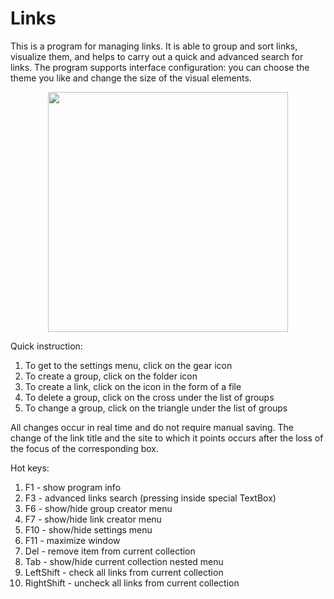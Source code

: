 # Links
This is a program for managing links. It is able to group and sort links, visualize them, and helps to carry out a quick and advanced search for links. The program supports interface configuration: you can choose the theme you like and change the size of the visual elements.

<p align="center">
<img src="https://github.com/yakovypg/Links/tree/master/Links/Icon.png" width="384">
</p>

Quick instruction:

1. To get to the settings menu, click on the gear icon
2. To create a group, click on the folder icon
3. To create a link, click on the icon in the form of a file
4. To delete a group, click on the cross under the list of groups
5. To change a group, click on the triangle under the list of groups

All changes occur in real time and do not require manual saving. The change of the link title and the site to which it points occurs after the loss of the focus of the corresponding box.

Hot keys:

1. F1 - show program info
2. F3 - advanced links search (pressing inside special TextBox)
2. F6 - show/hide group creator menu
3. F7 - show/hide link creator menu
4. F10 - show/hide settings menu
5. F11 - maximize window
6. Del - remove item from current collection
7. Tab - show/hide current collection nested menu
8. LeftShift - check all links from current collection
9. RightShift - uncheck all links from current collection